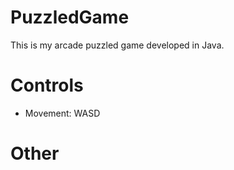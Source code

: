 # PuzzledGame
This is my arcade puzzled game developed in Java.

# Controls
* Movement: WASD

# Other
